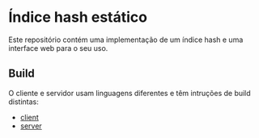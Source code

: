 # Índice hash estático
Este repositório contém uma implementação de um índice hash e uma interface web para o seu uso.

## Build
O cliente e servidor usam linguagens diferentes e têm intruções de build distintas:
- [client](client/README.md)
- [server](server/README.md)
